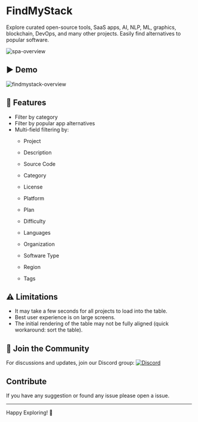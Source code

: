# FindMyStack

Explore curated open-source tools, SaaS apps, AI, NLP, ML, graphics, blockchain, DevOps, and many other projects. Easily find alternatives to popular software.

![spa-overview](https://github.com/user-attachments/assets/317428b8-bf10-47ef-a615-9471822ffa59)

## ▶️ Demo

![findmystack-overview](https://github.com/user-attachments/assets/893ea213-ab0f-4a6e-8aa5-b8af9245e6dc)


## 🚀 Features

- Filter by category
- Filter by popular app alternatives
- Multi-field filtering by:
  - Project
  - Description
  - Source Code
  - Category
  - License
  - Platform
  - Plan
  - Difficulty

  - Languages
  - Organization
  - Software Type
  - Region
  - Tags

## ⚠️ Limitations

- It may take a few seconds for all projects to load into the table.
- Best user experience is on large screens.
- The initial rendering of the table may not be fully aligned (quick workaround: sort the table).

## 💬 Join the Community

For discussions and updates, join our Discord group:
[![Discord](https://img.shields.io/discord/TS4jz4KK?label=Join%20Discord&logo=discord&color=7289DA)](https://discord.gg/TS4jz4KK)

## Contribute

If you have any suggestion or found any issue please open a issue.

---

Happy Exploring! 🚀
